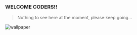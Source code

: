 ### WELCOME CODERS!!
> Nothing to see here at the moment, please keep going...

 ![wallpaper](https://steamuserimages-a.akamaihd.net/ugc/646628993998626018/8ED41D1D4E486DA2EFDA60B558B49B9FEE3C3FED/)

<!-- ![wallpaper](https://github.com/christiancrisologo/christiancrisologo/blob/master/wp.jpg?raw=true) -->

